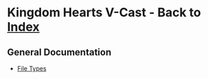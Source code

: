 # Kingdom Hearts V-Cast - Back to [Index](../../index.md)

## General Documentation

* [File Types](file-type.md)

